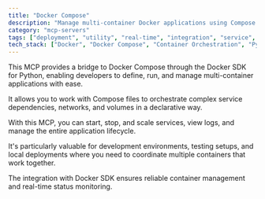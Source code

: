 ```yaml
---
title: "Docker Compose"
description: "Manage multi-container Docker applications using Compose files and the Docker SDK for Python."
category: "mcp-servers"
tags: ["deployment", "utility", "real-time", "integration", "service", "orchestration", "multi-container"]
tech_stack: ["Docker", "Docker Compose", "Container Orchestration", "Python", "Multi-container Applications", "Docker SDK"]
---
```


This MCP provides a bridge to Docker Compose through the Docker SDK for Python, enabling developers to define, run, and manage multi-container applications with ease. 

It allows you to work with Compose files to orchestrate complex service dependencies, networks, and volumes in a declarative way.

With this MCP, you can start, stop, and scale services, view logs, and manage the entire application lifecycle. 

It's particularly valuable for development environments, testing setups, and local deployments where you need to coordinate multiple containers that work together. 

The integration with Docker SDK ensures reliable container management and real-time status monitoring.